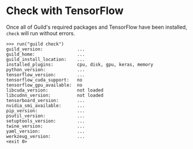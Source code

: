 # Check with TensorFlow

Once all of Guild's required packages and TensorFlow have been
installed, `check` will run without errors.

    >>> run("guild check")
    guild_version:             ...
    guild_home:                ...
    guild_install_location:    ...
    installed_plugins:         cpu, disk, gpu, keras, memory
    python_version:            ...
    tensorflow_version:        ...
    tensorflow_cuda_support:   no
    tensorflow_gpu_available:  no
    libcuda_version:           not loaded
    libcudnn_version:          not loaded
    tensorboard_version:       ...
    nvidia_smi_available:      ...
    pip_version:               ...
    psutil_version:            ...
    setuptools_version:        ...
    twine_version:             ...
    yaml_version:              ...
    werkzeug_version:          ...
    <exit 0>
